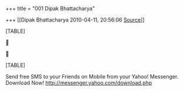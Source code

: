 +++
title = "001 Dipak Bhattacharya"

+++
[[Dipak Bhattacharya	2010-04-11, 20:56:06 [Source](https://groups.google.com/g/bvparishat/c/uUnB9cR_-WU)]]



[TABLE]





[TABLE]

  
Send free SMS to your Friends on Mobile from your Yahoo! Messenger. Download Now! <http://messenger.yahoo.com/download.php>

